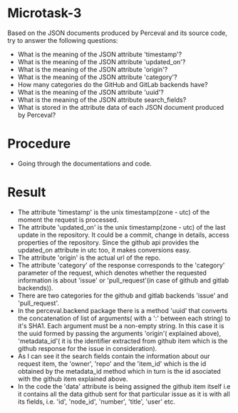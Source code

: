 # Microtask-3
Based on the JSON documents produced by Perceval and its source code, try to answer the following questions:

* What is the meaning of the JSON attribute 'timestamp'?
* What is the meaning of the JSON attribute 'updated_on'?
* What is the meaning of the JSON attribute 'origin'?
* What is the meaning of the JSON attribute 'category'?
* How many categories do the GitHub and GitLab backends have?
* What is the meaning of the JSON attribute 'uuid'?
* What is the meaning of the JSON attribute search_fields?
* What is stored in the attribute data of each JSON document produced by Perceval?

# Procedure

* Going through the documentations and code.

# Result

* The attribute 'timestamp' is the unix timestamp(zone - utc) of the moment the request is processed.
* The attribute 'updated_on' is the unix timestamp(zone - utc) of the last update in the repository. It could be a commit, change in details, access properties of the repository. Since the github api provides the updated_on attribute in utc too, it makes conversions easy.
* The attribute 'origin' is the actual url of the repo.
* The attribute 'category' of the response corresponds to the 'category' parameter of the request, which denotes whether the requested information is about 'issue' or 'pull_request'(in case of github and gitlab backends)).
* There are two categories for the github and gitlab backends 'issue' and 'pull_request'.
* In the perceval.backend package there is a method 'uuid' that converts the concatenation of list of arguments( with a ':' between each string) to it's SHA1. Each argument must be a non-empty string. In this case it is the uuid formed by passing the arguments 'origin'( explained above), 'metadata_id'( it is the identifier extracted from github item which is the github response for the issue in consideration).
* As I can see it the search fields contain the information about our request item, the 'owner', 'repo' and the 'item_id' which is the id obtained by the metadata_id method which in turn is the id asociated with the github item explained above.
* In the code the 'data' attribute is being assigned the github item itself i.e it contains all the data github sent for that particular issue as it is with all its fields, i.e. 'id', 'node_id', 'number', 'title', 'user' etc.
